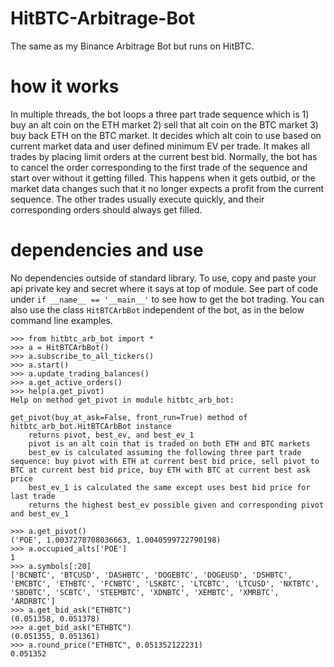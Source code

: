 # HitBTC-Arbitrage-Bot

The same as my Binance Arbitrage Bot but runs on HitBTC.

# how it works

In multiple threads, the bot loops a three part trade sequence which is 1) buy an alt coin on the ETH market 2) sell that alt coin on the BTC market 3) buy back ETH on the BTC market. It decides which alt coin to use based on current market data and user defined minimum EV per trade. It makes all trades by placing limit orders at the current best bid. Normally, the bot has to cancel the order corresponding to the first trade of the sequence and start over without it getting filled. This happens when it gets outbid, or the market data changes such that it no longer expects a profit from the current sequence. The other trades usually execute quickly, and their corresponding orders should always get filled.

# dependencies and use

No dependencies outside of standard library. To use, copy and paste your api private key and secret where it says at top of module. See part of code under `if __name__ == '__main__'` to see how to get the bot trading. You can also use the class `HitBTCArbBot` independent of the bot, as in the below command line examples. 

```
>>> from hitbtc_arb_bot import *
>>> a = HitBTCArbBot()
>>> a.subscribe_to_all_tickers()
>>> a.start()
>>> a.update_trading_balances()
>>> a.get_active_orders()
>>> help(a.get_pivot)
Help on method get_pivot in module hitbtc_arb_bot:

get_pivot(buy_at_ask=False, front_run=True) method of hitbtc_arb_bot.HitBTCArbBot instance
    returns pivot, best_ev, and best_ev_1
    pivot is an alt coin that is traded on both ETH and BTC markets
    best_ev is calculated assuming the following three part trade sequence: buy pivot with ETH at current best bid price, sell pivot to BTC at current best bid price, buy ETH with BTC at current best ask price
    best_ev_1 is calculated the same except uses best bid price for last trade
    returns the highest best_ev possible given and corresponding pivot and best_ev_1

>>> a.get_pivot()
('POE', 1.0037278708036663, 1.0040599722790198)
>>> a.occupied_alts['POE']
1
>>> a.symbols[:20]
['BCNBTC', 'BTCUSD', 'DASHBTC', 'DOGEBTC', 'DOGEUSD', 'DSHBTC', 'EMCBTC', 'ETHBTC', 'FCNBTC', 'LSKBTC', 'LTCBTC', 'LTCUSD', 'NXTBTC', 'SBDBTC', 'SCBTC', 'STEEMBTC', 'XDNBTC', 'XEMBTC', 'XMRBTC', 'ARDRBTC']
>>> a.get_bid_ask("ETHBTC")
(0.051358, 0.051378)
>>> a.get_bid_ask("ETHBTC")
(0.051355, 0.051361)
>>> a.round_price("ETHBTC", 0.051352122231)
0.051352
